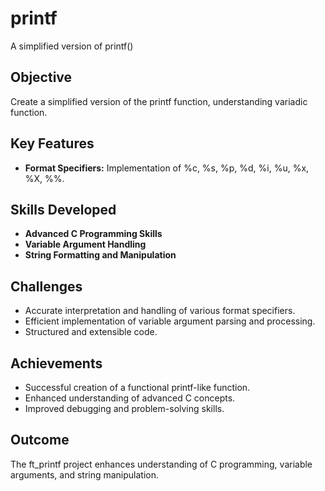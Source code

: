 # printf
A simplified version of printf()

## Objective
Create a simplified version of the printf function, understanding variadic function.

## Key Features
- **Format Specifiers:** Implementation of %c, %s, %p, %d, %i, %u, %x, %X, %%.

## Skills Developed
- **Advanced C Programming Skills**
- **Variable Argument Handling**
- **String Formatting and Manipulation**

## Challenges
- Accurate interpretation and handling of various format specifiers.
- Efficient implementation of variable argument parsing and processing.
- Structured and extensible code.

## Achievements
- Successful creation of a functional printf-like function.
- Enhanced understanding of advanced C concepts.
- Improved debugging and problem-solving skills.

## Outcome
The ft_printf project enhances understanding of C programming, variable arguments, and string manipulation.
